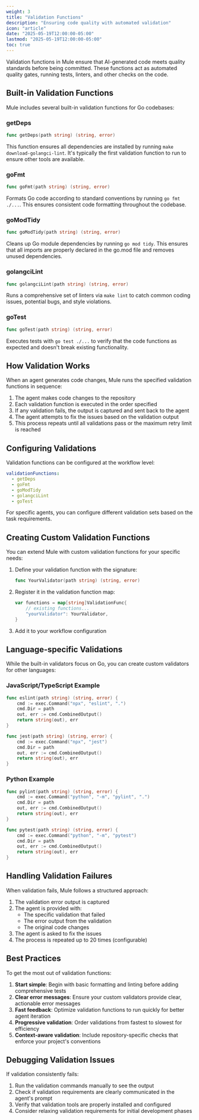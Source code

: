 ```yaml
---
weight: 3
title: "Validation Functions"
description: "Ensuring code quality with automated validation"
icon: "article"
date: "2025-05-19T12:00:00-05:00"
lastmod: "2025-05-19T12:00:00-05:00"
toc: true
---
```


Validation functions in Mule ensure that AI-generated code meets quality standards before being committed. These functions act as automated quality gates, running tests, linters, and other checks on the code.

## Built-in Validation Functions

Mule includes several built-in validation functions for Go codebases:

### getDeps

```go
func getDeps(path string) (string, error)
```

This function ensures all dependencies are installed by running `make download-golangci-lint`. It's typically the first validation function to run to ensure other tools are available.

### goFmt

```go
func goFmt(path string) (string, error)
```

Formats Go code according to standard conventions by running `go fmt ./...`. This ensures consistent code formatting throughout the codebase.

### goModTidy

```go
func goModTidy(path string) (string, error)
```

Cleans up Go module dependencies by running `go mod tidy`. This ensures that all imports are properly declared in the go.mod file and removes unused dependencies.

### golangciLint

```go
func golangciLint(path string) (string, error)
```

Runs a comprehensive set of linters via `make lint` to catch common coding issues, potential bugs, and style violations.

### goTest

```go
func goTest(path string) (string, error)
```

Executes tests with `go test ./...` to verify that the code functions as expected and doesn't break existing functionality.

## How Validation Works

When an agent generates code changes, Mule runs the specified validation functions in sequence:

1. The agent makes code changes to the repository
2. Each validation function is executed in the order specified
3. If any validation fails, the output is captured and sent back to the agent
4. The agent attempts to fix the issues based on the validation output
5. This process repeats until all validations pass or the maximum retry limit is reached

## Configuring Validations

Validation functions can be configured at the workflow level:

```yaml
validationFunctions:
  - getDeps
  - goFmt
  - goModTidy
  - golangciLint
  - goTest
```

For specific agents, you can configure different validation sets based on the task requirements.

## Creating Custom Validation Functions

You can extend Mule with custom validation functions for your specific needs:

1. Define your validation function with the signature:
   ```go
   func YourValidator(path string) (string, error)
   ```

2. Register it in the validation function map:
   ```go
   var functions = map[string]ValidationFunc{
       // existing functions...
       "yourValidator": YourValidator,
   }
   ```

3. Add it to your workflow configuration

## Language-specific Validations

While the built-in validators focus on Go, you can create custom validators for other languages:

### JavaScript/TypeScript Example

```go
func eslint(path string) (string, error) {
    cmd := exec.Command("npx", "eslint", ".")
    cmd.Dir = path
    out, err := cmd.CombinedOutput()
    return string(out), err
}

func jest(path string) (string, error) {
    cmd := exec.Command("npx", "jest")
    cmd.Dir = path
    out, err := cmd.CombinedOutput()
    return string(out), err
}
```

### Python Example

```go
func pylint(path string) (string, error) {
    cmd := exec.Command("python", "-m", "pylint", ".")
    cmd.Dir = path
    out, err := cmd.CombinedOutput()
    return string(out), err
}

func pytest(path string) (string, error) {
    cmd := exec.Command("python", "-m", "pytest")
    cmd.Dir = path
    out, err := cmd.CombinedOutput()
    return string(out), err
}
```

## Handling Validation Failures

When validation fails, Mule follows a structured approach:

1. The validation error output is captured
2. The agent is provided with:
   - The specific validation that failed
   - The error output from the validation
   - The original code changes
3. The agent is asked to fix the issues
4. The process is repeated up to 20 times (configurable)

## Best Practices

To get the most out of validation functions:

1. **Start simple**: Begin with basic formatting and linting before adding comprehensive tests
2. **Clear error messages**: Ensure your custom validators provide clear, actionable error messages
3. **Fast feedback**: Optimize validation functions to run quickly for better agent iteration
4. **Progressive validation**: Order validations from fastest to slowest for efficiency
5. **Context-aware validation**: Include repository-specific checks that enforce your project's conventions

## Debugging Validation Issues

If validation consistently fails:

1. Run the validation commands manually to see the output
2. Check if validation requirements are clearly communicated in the agent's prompt
3. Verify that validation tools are properly installed and configured
4. Consider relaxing validation requirements for initial development phases